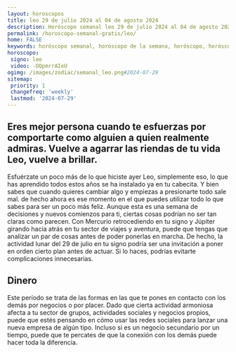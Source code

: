 ```yaml
---
layout: horoscopos
title: leo 29 de julio 2024 al 04 de agosto 2024 
description: Horóscopo semanal leo 29 de julio 2024 al 04 de agosto 2024. Eres mejor persona cuando te esfuerzas por comportarte como alguien a quien realmente admiras. Vuelve a agarrar las riendas de tu vida Leo, vuelve a brillar.
permalink: /horoscopo-semanal-gratis/leo/
home: FALSE
keywords: horóscopo semanal, horóscopo de la semana, horóscopo, horóscopo gratis,horóscopos, horóscopo esperanza gracia, horoscopos leo la semana, horóscopos gratis, Tarot, Astrologia, Zodíaco, leo, horoscopo gratis, semanal
horoscopo:
 signo: leo
 video: -DQpmrrAIeU
ogimg: /images/zodiac/semanal_leo.png#2024-07-29
sitemap:
 priority: 1
 changefreq: 'weekly'
 lastmod: '2024-07-29'
---
```




## Eres mejor persona cuando te esfuerzas por comportarte como alguien a quien realmente admiras. Vuelve a agarrar las riendas de tu vida Leo, vuelve a brillar.

Esfuérzate un poco más de lo que hiciste ayer Leo, simplemente eso, lo que has aprendido todos estos años se ha instalado ya en tu cabecita. Y bien sabes que cuando quieres cambiar algo y empiezas a presionarte todo sale mal. 
 de hecho ahora es ese momento en el que puedes utilizar todo lo que sabes para ser un poco más feliz.
Aunque esta es una semana de decisiones y nuevos comienzos para ti, ciertas cosas podrían no ser tan claras como parecen. Con Mercurio retrocediendo en tu signo y Júpiter girando hacia atrás en tu sector de viajes y aventura, puede que tengas que analizar un par de cosas antes de poder ponerlas en marcha. De hecho, la actividad lunar del 29 de julio en tu signo podría ser una invitación a poner en orden cierto plan antes de actuar. Si lo haces, podrías evitarte complicaciones innecesarias.

## Dinero

Este período se trata de las formas en las que te pones en contacto con los demás por negocios o por placer. Dado que cierta actividad armoniosa afecta a tu sector de grupos, actividades sociales y negocios propios, puede que estés pensando en cómo usar las redes sociales para lanzar una nueva empresa de algún tipo. Incluso si es un negocio secundario por un tiempo, puede que te percates de que la conexión con los demás puede hacer toda la diferencia.